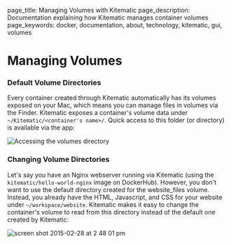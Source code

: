 page_title: Managing Volumes with Kitematic
page_description: Documentation explaining how Kitematic manages container volumes
page_keywords: docker, documentation, about, technology, kitematic, gui, volumes

# Managing Volumes

### Default Volume Directories

Every container created through Kitematic automatically has its volumes exposed
on your Mac, which means you can manage files in volumes via the Finder.
Kitematic exposes a container's volume data under `~/Kitematic/<container's name>/`.
Quick access to this folder (or directory) is available via the app:

![Accessing the volumes directory](../assets/volumes-dir.png)

### Changing Volume Directories

Let's say you have an Nginx webserver running via Kitematic (using the
`kitematic/hello-world-nginx` image on DockerHub). However, you don't want to
use the default directory created for the website_files volume. Instead, you
already have the HTML, Javascript, and CSS for your website under
`~/workspace/website`. Kitematic makes it easy to change the container's volume
to read from this directory instead of the default one created by Kitematic:

![screen shot 2015-02-28 at 2 48 01 pm](../assets/change-folder.png)
